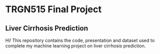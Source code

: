 # TRGN515 Final Project

## Liver Cirrhosis Prediction

Hi! This repository contains the code, presentation and dataset used to complete my machine learning project on liver cirrhosis prediction. 
